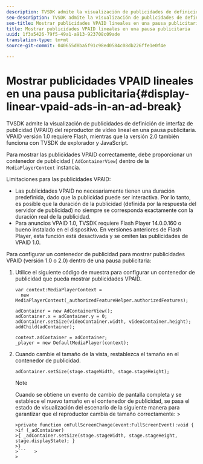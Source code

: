 ```yaml
---
description: TVSDK admite la visualización de publicidades de definición de interfaz de publicidad (VPAID) del reproductor de vídeo lineal en una pausa publicitaria. VPAID versión 1.0 requiere Flash, mientras que la versión 2.0 también funciona con TVSDK de explorador y JavaScript.
seo-description: TVSDK admite la visualización de publicidades de definición de interfaz de publicidad (VPAID) del reproductor de vídeo lineal en una pausa publicitaria. VPAID versión 1.0 requiere Flash, mientras que la versión 2.0 también funciona con TVSDK de explorador y JavaScript.
seo-title: Mostrar publicidades VPAID lineales en una pausa publicitaria
title: Mostrar publicidades VPAID lineales en una pausa publicitaria
uuid: 1f3a5426-79f5-49a1-a913-923708c09ade
translation-type: tm+mt
source-git-commit: 040655d8ba5f91c98ed0584c08db226ffe1e0f4e

---
```



# Mostrar publicidades VPAID lineales en una pausa publicitaria{#display-linear-vpaid-ads-in-an-ad-break}

TVSDK admite la visualización de publicidades de definición de interfaz de publicidad (VPAID) del reproductor de vídeo lineal en una pausa publicitaria. VPAID versión 1.0 requiere Flash, mientras que la versión 2.0 también funciona con TVSDK de explorador y JavaScript.

Para mostrar las publicidades VPAID correctamente, debe proporcionar un contenedor de publicidad ( `AdContainerView`) dentro de la `MediaPlayerContext` instancia.

Limitaciones para las publicidades VPAID:

* Las publicidades VPAID no necesariamente tienen una duración predefinida, dado que la publicidad puede ser interactiva. Por lo tanto, es posible que la duración de la publicidad (definida por la respuesta del servidor de publicidad) no siempre se corresponda exactamente con la duración real de la publicidad.
* Para anuncios VPAID 1.0, TVSDK requiere Flash Player 14.0.0.160 o bueno instalado en el dispositivo. En versiones anteriores de Flash Player, esta función está desactivada y se omiten las publicidades de VPAID 1.0.

Para configurar un contenedor de publicidad para mostrar publicidades VPAID (versión 1.0 o 2.0) dentro de una pausa publicitaria:

1. Utilice el siguiente código de muestra para configurar un contenedor de publicidad que pueda mostrar publicidades VPAID.

   ```
   var context:MediaPlayerContext =  
     new MediaPlayerContext(_authorizedFeatureHelper.authorizedFeatures); 
   
   adContainer = new AdContainerView(); 
   adContainer.x = adContainer.y = 0; 
   adContainer.setSize(videoContainer.width, videoContainer.height); 
   addChild(adContainer); 
   
   context.adContainer = adContainer; 
   _player = new DefaultMediaPlayer(context);
   ```

1. Cuando cambie el tamaño de la vista, restablezca el tamaño en el contenedor de publicidad.

   ```
   adContainer.setSize(stage.stageWidth, stage.stageHeight);
   ```

   >[!NOTE]
   >
   >Cuando se obtiene un evento de cambio de pantalla completa y se establece el nuevo tamaño en el contenedor de publicidad, se pasa el estado de visualización del escenario de la siguiente manera para garantizar que el reproductor cambia de tamaño correctamente:    >
   >
   >
   ```>
   >private function onFullScreenChange(event:FullScreenEvent):void { 
   >if (_adContainer) 
   >{ _adContainer.setSize(stage.stageWidth, stage.stageHeight, stage.displayState); } 
   >}
   >```   >
   >



